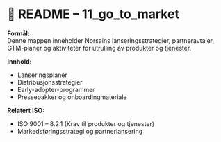 # 🚀 README – 11_go_to_market

**Formål:**  
Denne mappen inneholder Norsains lanseringsstrategier, partneravtaler, GTM-planer og aktiviteter for utrulling av produkter og tjenester.

**Innhold:**  
- Lanseringsplaner
- Distribusjonsstrategier
- Early-adopter-programmer
- Pressepakker og onboardingmateriale

**Relatert ISO:**  
- ISO 9001 – 8.2.1 (Krav til produkter og tjenester)
- Markedsføringsstrategi og partnerlansering
